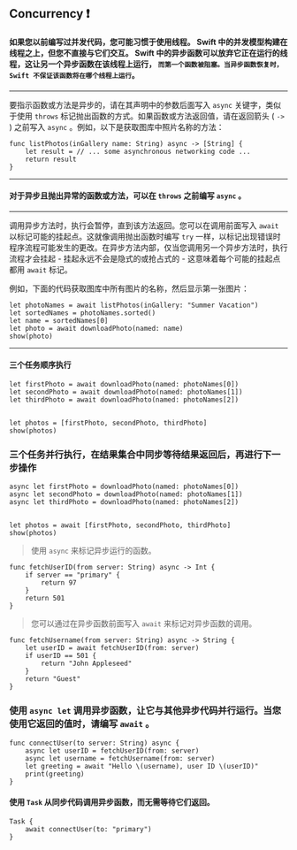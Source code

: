 ## Concurrency ❗️

#### 如果您以前编写过并发代码，您可能习惯于使用线程。 Swift 中的并发模型构建在线程之上，但您不直接与它们交互。 Swift 中的异步函数可以放弃它正在运行的线程，这让另一个异步函数在该线程上运行， `而第一个函数被阻塞。当异步函数恢复时，Swift 不保证该函数将在哪个线程上运行`。



------



要指示函数或方法是异步的，请在其声明中的参数后面写入 `async` 关键字，类似于使用 `throws` 标记抛出函数的方式。如果函数或方法返回值，请在返回箭头 ( `->` ) 之前写入 `async` 。例如，以下是获取图库中照片名称的方法：

```
func listPhotos(inGallery name: String) async -> [String] {
    let result = // ... some asynchronous networking code ...
    return result
}
```



-------------



#### 对于异步且抛出异常的函数或方法，可以在 `throws` 之前编写 `async` 。



-----------



调用异步方法时，执行会暂停，直到该方法返回。您可以在调用前面写入 `await` 以标记可能的挂起点。这就像调用抛出函数时编写 `try` 一样，以标记出现错误时程序流程可能发生的更改。在异步方法内部，仅当您调用另一个异步方法时，执行流程才会挂起 - 挂起永远不会是隐式的或抢占式的 - 这意味着每个可能的挂起点都用 `await` 标记。

例如，下面的代码获取图库中所有图片的名称，然后显示第一张图片：

```
let photoNames = await listPhotos(inGallery: "Summer Vacation")
let sortedNames = photoNames.sorted()
let name = sortedNames[0]
let photo = await downloadPhoto(named: name)
show(photo)
```



-----------



#### 三个任务顺序执行

```
let firstPhoto = await downloadPhoto(named: photoNames[0])
let secondPhoto = await downloadPhoto(named: photoNames[1])
let thirdPhoto = await downloadPhoto(named: photoNames[2])


let photos = [firstPhoto, secondPhoto, thirdPhoto]
show(photos)
```



### 三个任务并行执行，在结果集合中同步等待结果返回后，再进行下一步操作

```
async let firstPhoto = downloadPhoto(named: photoNames[0])
async let secondPhoto = downloadPhoto(named: photoNames[1])
async let thirdPhoto = downloadPhoto(named: photoNames[2])


let photos = await [firstPhoto, secondPhoto, thirdPhoto]
show(photos)
```



> 使用 `async` 来标记异步运行的函数。

```
func fetchUserID(from server: String) async -> Int {
    if server == "primary" {
        return 97
    }
    return 501
}
```



> 您可以通过在异步函数前面写入 `await` 来标记对异步函数的调用。

```
func fetchUsername(from server: String) async -> String {
    let userID = await fetchUserID(from: server)
    if userID == 501 {
        return "John Appleseed"
    }
    return "Guest"
}
```



### 使用 `async let` 调用异步函数，让它与其他异步代码并行运行。当您使用它返回的值时，请编写 `await` 。

```
func connectUser(to server: String) async {
    async let userID = fetchUserID(from: server)
    async let username = fetchUsername(from: server)
    let greeting = await "Hello \(username), user ID \(userID)"
    print(greeting)
}
```



#### 使用 `Task` 从同步代码调用异步函数，而无需等待它们返回。

```
Task {
    await connectUser(to: "primary")
}
```

